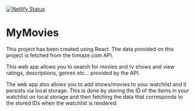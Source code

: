 [![Netlify Status](https://api.netlify.com/api/v1/badges/d1c9f860-5a93-421a-ab34-1f2be0ab25fa/deploy-status)](https://app.netlify.com/sites/my-movies-site/deploys)
# MyMovies

This project has been created using React.
The data provided on this project is fetched from the tvmaze.com API.

This web app allows you to search for movies and tv shows and view ratings, descriptions, genres etc... provided by the API.

The web app also allows you to add shows/movies to your watchlist and it persists via local storage. This is done by storing the ID of the items in your watchlist on local storage and then fetching the data that corresponds to the stored IDs when the watchlist is rendered.
